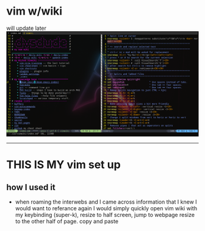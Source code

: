 # vim w/wiki
will update later
![wicked vimwiki](/images/vimpic1.png)
_____________

# THIS IS MY vim set up
## how I used it
- when roaming the interwebs and I came across information that I knew I would want to referance again I would simply 
quickly open vim wiki with my keybinding (super-k), resize to half screen, jump to webpage resize to the other half of page.
copy and paste 

